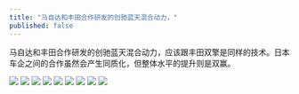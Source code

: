 ```yaml
---
title: "马自达和丰田合作研发的创驰蓝天混合动力，"
published: false
---
```

马自达和丰田合作研发的创驰蓝天混合动力，应该跟丰田双擎是同样的技术。日本车企之间的合作虽然会产生同质化，但整体水平的提升则是双赢。

![](./1.jpg)
![](./2.jpg)
![](./3.jpg)
![](./4.jpg)
![](./5.jpg)
![](./6.jpg)
![](./7.jpg)
![](./8.jpg)
![](./9.jpg)
